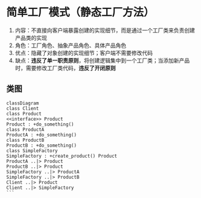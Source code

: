 # 简单工厂模式（静态工厂方法）
1. 内容：不直接向客户端暴露创建的实现细节，而是通过一个工厂类来负责创建产品类的实现
2. 角色：工厂角色、抽象产品角色、具体产品角色
3. 优点：隐藏了对象创建的实现细节；客户端不需要修改代码
4. 缺点：**违反了单一职责原则**，将创建逻辑集中到一个工厂类；当添加新产品时，需要修改工厂类代码，**违反了开闭原则**

## 类图
````mermaid
classDiagram
class Client
class Product
<<interface>> Product
Product : +do_something()
class ProductA
ProductA : +do_something()
class ProductB
ProductB : +do_something()
class SimpleFactory
SimpleFactory : +create_product() Product
ProductA ..|> Product
ProductB ..|> Product
SimpleFactory ..|> ProductA
SimpleFactory ..|> ProductB
Client ..|> Product
Client ..|> SimpleFactory
```